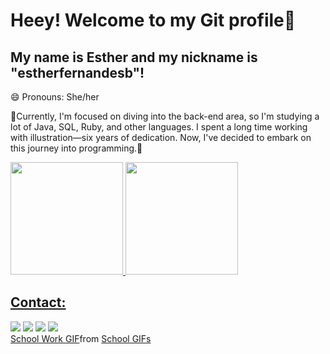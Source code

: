 # Heey! Welcome to my Git profile👋
## My name is Esther and my nickname is "estherfernandesb"!

😄 Pronouns: She/her

🌱Currently, I'm focused on diving into the back-end area, so I'm studying a lot of Java, SQL, Ruby, and other languages.
I spent a long time working with illustration—six years of dedication. Now, I've decided to embark on this journey into programming.🌱

<div>
<a href="https://github.com/estherfernandesb">
<img loading="lazy" height="180em" src="https://github-readme-stats.vercel.app/api/top-langs/?username=estherfernandesb&layout=compact&langs_count=7&theme=dracula"/>
<img loading="lazy" height="180em" src="https://github-readme-stats.vercel.app/api?username=estherfernandesb&show_icons=true&theme=dracula&include_all_commits=true&count_private=true"/>
</div>

## Contact:

<div>
<a href="https://www.instagram.com/xenomorphzoid/" target="_blank"><img loading="lazy" src="https://img.shields.io/badge/-Instagram-%23E4405F?style=for-the-badge&logo=instagram&logoColor=white" target="_blank"></a>
<a href="https://www.twitch.tv/xenomorphzoid" target="_blank"><img loading="lazy" src="https://img.shields.io/badge/Twitch-9146FF?style=for-the-badge&logo=twitch&logoColor=white" target="_blank"></a>
<a href = "mailto:estherfernandesb@gmail.com"><img loading="lazy" src="https://img.shields.io/badge/Gmail-D14836?style=for-the-badge&logo=gmail&logoColor=white" target="_blank"></a>
<a href="www.linkedin.com/in/esther-fernandes-bastos-b1426b214" target="_blank"><img loading="lazy" src="https://img.shields.io/badge/-LinkedIn-%230077B5?style=for-the-badge&logo=linkedin&logoColor=white" target="_blank"></a>   
</div>
<div class="tenor-gif-embed" data-postid="8670118018308126394" data-share-method="host" data-aspect-ratio="1" data-width="100%"><a href="https://tenor.com/view/school-work-cat-funny-cats-gif-8670118018308126394">School Work GIF</a>from <a href="https://tenor.com/search/school-gifs">School GIFs</a></div> <script type="text/javascript" async src="https://tenor.com/embed.js"></script>
